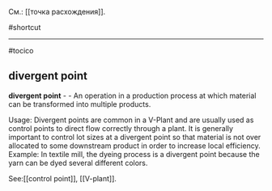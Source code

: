 См.: [[точка расхождения]].

#shortcut




<hr/>

#tocico

## divergent point

<b>divergent point</b> - - An operation in a production process at which material can be transformed into multiple products. 


Usage: Divergent points are common in a V-Plant and are usually used as control points to direct flow correctly through a plant. It is generally important to control lot sizes at a divergent point so that material is not over allocated to some downstream product in order to increase local efficiency. Example: In textile mill, the dyeing process is a divergent point because the yarn can be dyed several different colors. 



See:[[control point]], [[V-plant]].

